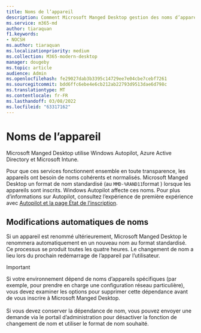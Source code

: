 ```yaml
---
title: Noms de l’appareil
description: Comment Microsoft Manged Desktop gestion des noms d’appareils
ms.service: m365-md
author: tiaraquan
f1.keywords:
- NOCSH
ms.author: tiaraquan
ms.localizationpriority: medium
ms.collection: M365-modern-desktop
manager: dougeby
ms.topic: article
audience: Admin
ms.openlocfilehash: fe29027dab3b3395c14729ee7e04cbe7cebf7261
ms.sourcegitcommit: bdd6ffc6ebe4e6cb212ab22793d9513dae6d798c
ms.translationtype: MT
ms.contentlocale: fr-FR
ms.lasthandoff: 03/08/2022
ms.locfileid: "63317162"
---
```

# <a name="device-names"></a>Noms de l’appareil

Microsoft Manged Desktop utilise Windows Autopilot, Azure Active Directory et Microsoft Intune.

Pour que ces services fonctionnent ensemble en toute transparence, les appareils ont besoin de noms cohérents et normalisés. Microsoft Manged Desktop un format de nom standardisé (au `MMD-%RAND11`format ) lorsque les appareils sont inscrits. Windows Autopilot affecte ces noms. Pour plus d’informations sur Autopilot, consultez l’expérience de première expérience avec [Autopilot et la page État de l’inscription](../get-started/esp-first-run.md).

## <a name="automated-name-changes"></a>Modifications automatiques de noms

Si un appareil est renommé ultérieurement, Microsoft Manged Desktop le renommera automatiquement en un nouveau nom au format standardisé. Ce processus se produit toutes les quatre heures. Le changement de nom a lieu lors du prochain redémarrage de l’appareil par l’utilisateur.

> [!IMPORTANT]
> Si votre environnement dépend de noms d’appareils spécifiques (par exemple, pour prendre en charge une configuration réseau particulière), vous devez examiner les options pour supprimer cette dépendance avant de vous inscrire à Microsoft Manged Desktop.<br><br>Si vous devez conserver la dépendance de nom, vous pouvez envoyer une demande via le [](../working-with-managed-desktop/admin-support.md) portail d’administration pour désactiver la fonction de changement de nom et utiliser le format de nom souhaité.
